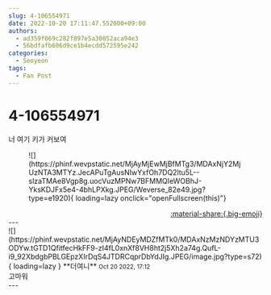 ```yaml
---
slug: 4-106554971
date: 2022-10-20 17:11:47.552000+09:00
authors:
  - ad359f069c282f897e5a30052aca94e3
  - 56bdfafb606d9ce1b4ecdd572595e242
categories:
  - Seoyeon
tags:
  - Fan Post
---
```


# 4-106554971

<div class="post-container" markdown="1">
<div class="content-container md-sidebar__scrollwrap" markdown="1">

너 여기 키가 커보여
<figure markdown="1">
![](https://phinf.wevpstatic.net/MjAyMjEwMjBfMTg3/MDAxNjY2MjUzNTA3MTYz.JecAPuTgAusNIwYxfOh7DQ2ltu5L--slzaTMAe8Vgp8g.uocVuzMPNw7BFMMQIeWOBhJ-YksKDJFx5e4-4bhLPXkg.JPEG/Weverse_82e49.jpg?type=e1920){ loading=lazy onclick="openFullscreen(this)"}
</figure>


</div>
</div>

<div style="text-align: right;" markdown="1">
<a href="https://weverse.io/fromis9/fanpost/4-106554971" style="text-align: right;">:material-share:{.big-emoji}</a>
</div>
---

<div class="comments-container md-sidebar__scrollwrap" markdown="1">
<div class="comment" markdown="1">
<div class='id-container' markdown="1">
![](https://phinf.wevpstatic.net/MjAyNDEyMDZfMTk0/MDAxNzMzNDYzMTU3ODYw.tGTD1QfitfecHkFF9-zI4fL0xnXf8VH8ht2j5Xh2a74g.QufL-i9_92XbdgbPBLGEpzXIrDqS4JTDRCqprDbYdJIg.JPEG/image.jpg?type=s72){ loading=lazy }
**<span class="artist">더여니</span>** <small>Oct 20 2022, 17:12</small><br>
</div>
<div class='comment-body' markdown="1">
고마워
</div>
</div>
</div>
---
